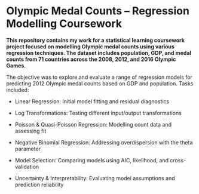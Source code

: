 # Olympic Medal Counts – Regression Modelling Coursework
**This repository contains my work for a statistical learning coursework project focused on modelling Olympic medal counts using various regression techniques. The dataset includes population, GDP, and medal counts from 71 countries across the 2008, 2012, and 2016 Olympic Games.**

The objective was to explore and evaluate a range of regression models for predicting 2012 Olympic medal counts based on GDP and population. Tasks included:

- Linear Regression: Initial model fitting and residual diagnostics

- Log Transformations: Testing different input/output transformations

- Poisson & Quasi-Poisson Regression: Modelling count data and assessing fit

- Negative Binomial Regression: Addressing overdispersion with the theta parameter

- Model Selection: Comparing models using AIC, likelihood, and cross-validation

- Uncertainty & Interpretability: Evaluating model assumptions and prediction reliability
